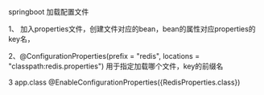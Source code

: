 springboot  加载配置文件

1、 加入properties文件，创建文件对应的bean，bean的属性对应properties的key名，

2、@ConfigurationProperties(prefix = "redis", locations = "classpath:redis.properties")  用于指定加载哪个文件，key的前缀名 

3 app.class  @EnableConfigurationProperties({RedisProperties.class})  
